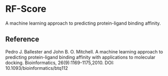 RF-Score
========

A machine learning approach to predicting protein-ligand binding affinity.

Reference
---------

Pedro J. Ballester and John B. O. Mitchell. A machine learning approach to predicting protein-ligand binding affinity with applications to molecular docking. Bioinformatics, 26(9):1169-1175,2010. DOI: 10.1093/bioinformatics/btq112
